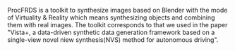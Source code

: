 ProcFRDS is a toolkit to synthesize images based on Blender with the mode of Virtuality & Reality which means synthesizing objects and combining them with real images. The toolkit corresponds to that we used in the paper "Vista+, a data-driven synthetic data generation framework based on a single-view novel niew synthesis(NVS) method for autonomous driving".
